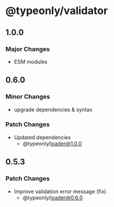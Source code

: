 # @typeonly/validator

## 1.0.0

### Major Changes

- ESM modules

## 0.6.0

### Minor Changes

- upgrade dependencies & syntax

### Patch Changes

- Updated dependencies
  - @typeonly/loader@1.0.0

## 0.5.3

### Patch Changes

- Improve validation error message (fix)
  - @typeonly/loader@0.6.0
